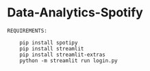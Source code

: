 # Data-Analytics-Spotify

	REQUIREMENTS:
	
		pip install spotipy
		pip install streamlit
		pip install streamlit-extras
		python -m streamlit run login.py
